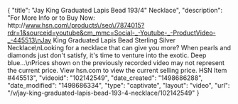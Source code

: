 {
    "title": "Jay King Graduated Lapis Bead 193\/4\" Necklace",
    "description": "For More Info or to Buy Now: http:\/\/www.hsn.com\/products\/seo\/7874015?rdr=1&sourceid=youtube&cm_mmc=Social-_-Youtube-_-ProductVideo-_-445513\nJay King Graduated Lapis Bead Sterling Silver Necklace\nLooking for a necklace that can give you more? When pearls and diamonds just don't satisfy, it's time to venture into the exotic. Deep blue...\nPrices shown on the previously recorded video may not represent the current price.  View hsn.com to view the current selling price. HSN Item #445513",
    "videoid": "102142549",
    "date_created": "1498686288",
    "date_modified": "1498686334",
    "type": "captivate",
    "layout": "video",
    "url": "\/v\/jay-king-graduated-lapis-bead-193-4-necklace\/102142549"
}